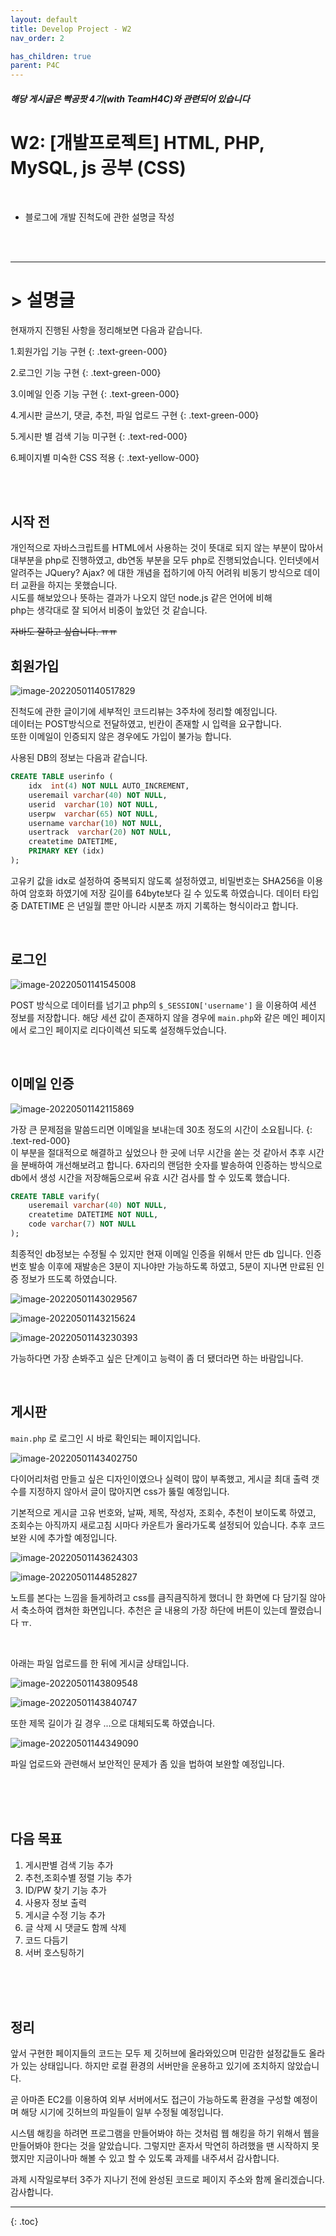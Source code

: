 ```yaml
---
layout: default
title: Develop Project - W2
nav_order: 2

has_children: true
parent: P4C
---
```




##### 해당 게시글은 빡공팟 4기(with TeamH4C)와 관련되어 있습니다

# W2: [개발프로젝트] HTML, PHP, MySQL, js 공부 (CSS)

<br>

-  블로그에 개발 진척도에 관한 설명글 작성



<br><br>

-----

# > 설명글

현재까지 진행된 사항을 정리해보면 다음과 같습니다.

1.회원가입 기능 구현
  {: .text-green-000}

2.로그인 기능 구현
  {: .text-green-000}

3.이메일 인증 기능 구현
  {: .text-green-000}

4.게시판 글쓰기, 댓글, 추천, 파일 업로드 구현
  {: .text-green-000}

5.게시판 별 검색 기능 미구현
  {: .text-red-000}

6.페이지별 미숙한 CSS 적용
{: .text-yellow-000}



<br><br>

## 시작 전

개인적으로 자바스크립트를 HTML에서 사용하는 것이 뜻대로 되지 않는 부분이 많아서 대부분을 php로 진행하였고, db연동 부분을 모두 php로 진행되었습니다. 인터넷에서 알려주는 JQuery? Ajax? 에 대한 개념을 접하기에 아직 어려워 비동기 방식으로 데이터 교환을 하지는 못했습니다.  
시도를 해보았으나 뜻하는 결과가 나오지 않던 node.js 같은 언어에 비해   
php는 생각대로 잘 되어서 비중이 높았던 것 같습니다.  

~~자바도 잘하고 싶습니다. ㅠㅠ~~



## 회원가입

![image-20220501140517829](../img/image-20220501140517829.png)

진척도에 관한 글이기에 세부적인 코드리뷰는 3주차에 정리할 예정입니다.  
데이터는 POST방식으로 전달하였고, 빈칸이 존재할 시 입력을 요구합니다.  
또한 이메일이 인증되지 않은 경우에도 가입이 불가능 합니다.

사용된 DB의 정보는 다음과 같습니다.

```sql
CREATE TABLE userinfo (
	idx  int(4) NOT NULL AUTO_INCREMENT,
	useremail varchar(40) NOT NULL,
	userid  varchar(10) NOT NULL,
	userpw  varchar(65) NOT NULL,
	username varchar(10) NOT NULL,
	usertrack  varchar(20) NOT NULL,
	createtime DATETIME,
	PRIMARY KEY (idx)
);
```

고유키 값을 idx로 설정하여 중복되지 않도록 설정하였고, 비밀번호는 SHA256을 이용하여 암호화 하였기에 저장 길이를 64byte보다 길 수 있도록 하였습니다. 데이터 타입 중 DATETIME 은 년일월 뿐만 아니라 시분초 까지 기록하는 형식이라고 합니다.

<br>

## 로그인

![image-20220501141545008](../img/image-20220501141545008.png)

POST 방식으로 데이터를 넘기고 php의 `$_SESSION['username']` 을 이용하여 세션 정보를 저장합니다. 해당 세션 값이 존재하지 않을 경우에 `main.php`와 같은 메인 페이지에서 로그인 페이지로 리다이렉션 되도록 설정해두었습니다.

<br>

## 이메일 인증

![image-20220501142115869](../img/image-20220501142115869.png)

가장 큰 문제점을 말씀드리면 이메일을 보내는데 30초 정도의 시간이 소요됩니다.
{: .text-red-000}  
이 부분을 절대적으로 해결하고 싶었으나 한 곳에 너무 시간을 쏟는 것 같아서 추후 시간을 분배하여 개선해보려고 합니다. 6자리의 랜덤한 숫자를 발송하여 인증하는 방식으로 db에서 생성 시간을 저장해둠으로써 유효 시간 검사를 할 수 있도록 했습니다. 

```sql
CREATE TABLE varify(
	useremail varchar(40) NOT NULL,
	createtime DATETIME NOT NULL,
	code varchar(7) NOT NULL
);
```

최종적인 db정보는 수정될 수 있지만 현재 이메일 인증을 위해서 만든 db 입니다. 인증 번호 발송 이후에 재발송은 3분이 지나야만 가능하도록 하였고, 5분이 지나면 만료된 인증 정보가 뜨도록 하였습니다.

![image-20220501143029567](../img/image-20220501143029567.png)

![image-20220501143215624](../img/image-20220501143215624.png)

![image-20220501143230393](../img/image-20220501143230393.png)

가능하다면 가장 손봐주고 싶은 단계이고 능력이 좀 더 됐더라면 하는 바람입니다.

<br>

## 게시판

`main.php` 로 로그인 시 바로 확인되는 페이지입니다.

![image-20220501143402750](../img/image-20220501143402750.png)

다이어리처럼 만들고 싶은 디자인이였으나 실력이 많이 부족했고, 게시글 최대 출력 갯수를 지정하지 않아서 글이 많아지면 css가 뚫릴 예정입니다.

기본적으로 게시글 고유 번호와, 날짜, 제목, 작성자, 조회수, 추천이 보이도록 하였고, 조회수는 아직까지 새로고침 시마다 카운트가 올라가도록 설정되어 있습니다. 추후 코드 보완 시에 추가할 예정입니다. 

![image-20220501143624303](../img/image-20220501143624303.png)

![image-20220501144852827](../img/image-20220501144852827.png)

노트를 본다는 느낌을 들게하려고 css를 큼직큼직하게 했더니 한 화면에 다 담기질 않아서 축소하여 캡쳐한 화면입니다. 추천은 글 내용의 가장 하단에 버튼이 있는데 짤렸습니다 ㅠ.

<br>

아래는 파일 업로드를 한 뒤에 게시글 상태입니다.

![image-20220501143809548](../img/image-20220501143809548.png)

![image-20220501143840747](../img/image-20220501143840747.png)

또한 제목 길이가 길 경우 ...으로 대체되도록 하였습니다.

![image-20220501144349090](../img/image-20220501144349090.png)

파일 업로드와 관련해서 보안적인 문제가 좀 있을 법하여 보완할 예정입니다.

<br><br><br>

## 다음 목표

1. 게시판별 검색 기능 추가
2. 추천,조회수별 정렬 기능 추가
3. ID/PW 찾기 기능 추가
4. 사용자 정보 출력
5. 게시글 수정 기능 추가
6. 글 삭제 시 댓글도 함께 삭제
7. 코드 다듬기
8. 서버 호스팅하기

<br><br><br>

## 정리

앞서 구현한 페이지들의 코드는 모두 제 깃허브에 올라와있으며 민감한 설정값들도 올라가 있는 상태입니다. 하지만 로컬 환경의 서버만을 운용하고 있기에 조치하지 않았습니다. 

곧 아마존 EC2를 이용하여 외부 서버에서도 접근이 가능하도록 환경을 구성할 예정이며 해당 시기에 깃허브의 파일들이 일부 수정될 예정입니다.  

시스템 해킹을 하려면 프로그램을 만들어봐야 하는 것처럼 웹 해킹을 하기 위해서 웹을 만들어봐야 한다는 것을 알았습니다. 그렇지만 혼자서 막연히 하려했을 땐 시작하지 못했지만 지금이나마 해볼 수 있고 할 수 있도록 과제를 내주셔서 감사합니다.

과제 시작일로부터 3주가 지나기 전에 완성된 코드로 페이지 주소와 함께 올리겠습니다.  
감사합니다.

-----


{: .toc}